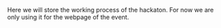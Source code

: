 Here we will store the working process of the hackaton. For now we are only using it for the webpage of the event.
